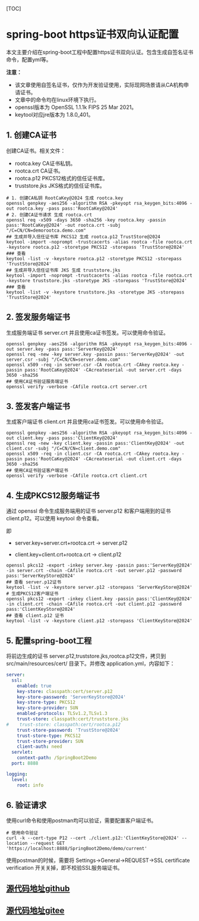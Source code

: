[TOC]

# spring-boot https证书双向认证配置



本文主要介绍在spring-boot工程中配置https证书双向认证。包含生成自签名证书命令，配置yml等。

**注意：**

- 该文章使用自签名证书，仅作为开发验证使用，实际现网场景请从CA机构申请证书。
- 文章中的命令均在linux环境下执行。
- openssl版本为 OpenSSL 1.1.1k  FIPS 25 Mar 2021。
- keytool对应jre版本为 1.8.0_401。

## 1. 创建CA证书

创建CA证书。相关文件：

- rootca.key CA证书私钥。
- rootca.crt CA证书。
- rootca.p12 PKCS12格式的信任证书库。
- truststore.jks JKS格式的信任证书库。

```shell
# 1. 创建CA私钥 RootCaKey@2024 生成 rootca.key
openssl genpkey -aes256 -algorithm RSA -pkeyopt rsa_keygen_bits:4096 -out rootca.key -pass pass:'RootCaKey@2024'
# 2. 创建CA证书请求 生成 rootca.crt
openssl req -x509 -days 3650 -sha256 -key rootca.key -passin pass:'RootCaKey@2024' -out rootca.crt -subj "/C=CN/CN=demorootca.demo.com"
## 生成并导入信任证书库 PKCS12 生成 rootca.p12 TrustStore@2024
keytool -import -noprompt -trustcacerts -alias rootca -file rootca.crt -keystore rootca.p12 -storetype PKCS12 -storepass 'TrustStore@2024'
### 查看
keytool -list -v -keystore rootca.p12 -storetype PKCS12 -storepass 'TrustStore@2024'
## 生成并导入信任证书库 JKS 生成 truststore.jks
keytool -import -noprompt -trustcacerts -alias rootca -file rootca.crt -keystore truststore.jks -storetype JKS -storepass 'TrustStore@2024'
### 查看
keytool -list -v -keystore truststore.jks -storetype JKS -storepass 'TrustStore@2024'
```



## 2. 签发服务端证书

生成服务端证书 server.crt 并且使用ca证书签发。可以使用命令验证。

```shell
openssl genpkey -aes256 -algorithm RSA -pkeyopt rsa_keygen_bits:4096 -out server.key -pass pass:'ServerKey@2024'
openssl req -new -key server.key -passin pass:'ServerKey@2024' -out server.csr -subj "/C=CN/CN=server.demo.com"
openssl x509 -req -in server.csr -CA rootca.crt -CAkey rootca.key -passin pass:'RootCaKey@2024' -CAcreateserial -out server.crt -days 3650 -sha256
## 使用CA证书验证服务端证书
openssl verify -verbose -CAfile rootca.crt server.crt
```





## 3. 签发客户端证书

生成客户端证书 client.crt 并且使用ca证书签发。可以使用命令验证。

```shell
openssl genpkey -aes256 -algorithm RSA -pkeyopt rsa_keygen_bits:4096 -out client.key -pass pass:'ClientKey@2024'
openssl req -new -key client.key -passin pass:'ClientKey@2024' -out client.csr -subj "/C=CN/CN=client.demo.com"
openssl x509 -req -in client.csr -CA rootca.crt -CAkey rootca.key -passin pass:'RootCaKey@2024' -CAcreateserial -out client.crt -days 3650 -sha256
## 使用CA证书验证客户端证书
openssl verify -verbose -CAfile rootca.crt client.crt
```





## 4. 生成PKCS12服务端证书

通过 openssl 命令生成服务端用的证书 server.p12 和客户端用到的证书 client.p12。可以使用 keytool 命令查看。

即

- server.key+server.crt+rootca.crt -> server.p12

- client.key+client.crt+rootca.crt -> client.p12

```shell
openssl pkcs12 -export -inkey server.key -passin pass:'ServerKey@2024' -in server.crt -chain -CAfile rootca.crt -out server.p12 -password pass:'ServerKeyStore@2024'
## 查看 server.p12证书
keytool -list -v -keystore server.p12 -storepass 'ServerKeyStore@2024'
# 生成PKCS12客户端证书
openssl pkcs12 -export -inkey client.key -passin pass:'ClientKey@2024' -in client.crt -chain -CAfile rootca.crt -out client.p12 -password pass:'ClientKeyStore@2024'
## 查看 client.p12 证书
keytool -list -v -keystore client.p12 -storepass 'ClientKeyStore@2024'
```



## 5. 配置spring-boot工程

将前边生成的证书 server.p12,truststore.jks,rootca.p12文件，拷贝到 src/main/resources/cert/ 目录下。并修改 application.yml，内容如下：

```yaml
server:
  ssl:
    enabled: true
    key-store: classpath:cert/server.p12
    key-store-password: 'ServerKeyStore@2024'
    key-store-type: PKCS12
    key-store-provider: SUN
    enabled-protocols: TLSv1.2,TLSv1.3
    trust-store: classpath:cert/truststore.jks
#    trust-store: classpath:cert/rootca.p12
    trust-store-password: 'TrustStore@2024'
    trust-store-type: PKCS12
    trust-store-provider: SUN
    client-auth: need
  servlet:
    context-path: /SpringBoot2Demo
  port: 8888

logging:
  level:
    root: info
```



## 6. 验证请求

使用curl命令和使用postman均可以验证，需要配置客户端证书。

```shell
# 使用命令验证
curl -k --cert-type P12 --cert ./client.p12:'ClientKeyStore@2024' --location --request GET 'https://localhost:8888/SpringBoot2Demo/demo/current'
```

使用postman的时候，需要将 Settings->General->REQUEST->SSL certificate verification 开关关掉，即不校验SSL服务端证书。

## [源代码地址github](https://github.com/YoungBear/SpringBoot2Demo)
## [源代码地址gitee](https://gitee.com/YoungBear2023/SpringBoot2Demo)